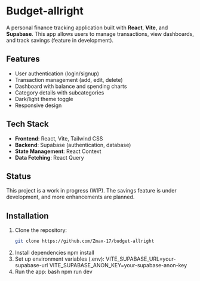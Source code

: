 # Budget-allright

A personal finance tracking application built with **React**, **Vite**, and **Supabase**. This app allows users to manage transactions, view dashboards, and track savings (feature in development).

## Features

- User authentication (login/signup)
- Transaction management (add, edit, delete)
- Dashboard with balance and spending charts
- Category details with subcategories
- Dark/light theme toggle
- Responsive design

## Tech Stack

- **Frontend**: React, Vite, Tailwind CSS
- **Backend**: Supabase (authentication, database)
- **State Management**: React Context
- **Data Fetching**: React Query

## Status

This project is a work in progress (WIP). The savings feature is under development, and more enhancements are planned.

## Installation

1. Clone the repository:
   ```bash
   git clone https://github.com/Zmax-17/budget-allright
   ```
2. Install dependencies
   npm install
3. Set up environment variables (.env):
   VITE_SUPABASE_URL=your-supabase-url
   VITE_SUPABASE_ANON_KEY=your-supabase-anon-key
4. Run the app:
   bash
   npm run dev
